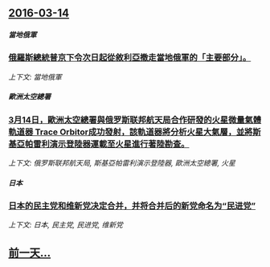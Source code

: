 ## [2016-03-14](/news/2016/03/14/index.md)

##### 當地俄軍
### [俄羅斯總統普京下令次日起從敘利亞撤走當地俄軍的「主要部分」。 ](/news/2016/03/14/俄羅斯總統普京下令次日起從敘利亞撤走當地俄軍的-主要部分.md)
_上下文: 當地俄軍_

##### 歐洲太空總署
### [3月14日，歐洲太空總署與俄罗斯联邦航天局合作研發的火星微量氣體軌道器 Trace Orbitor成功發射，該軌道器將分析火星大氣層，並將斯基亞帕雷利演示登陸器運載至火星進行著陸勘查。](/news/2016/03/14/3月14日-歐洲太空總署與俄罗斯联邦航天局合作研發的火星微量氣體軌道器-Trace-Orbitor成功發射-該軌道器將分.md)
_上下文: 俄罗斯联邦航天局, 斯基亞帕雷利演示登陸器, 歐洲太空總署, 火星_

##### 日本
### [日本的民主党和维新党决定合并，并将合并后的新党命名为“民进党” ](/news/2016/03/14/日本的民主党和维新党决定合并-并将合并后的新党命名为-民进党.md)
_上下文: 日本, 民主党, 民进党, 维新党_

## [前一天...](/news/2016/02/27/index.md)

